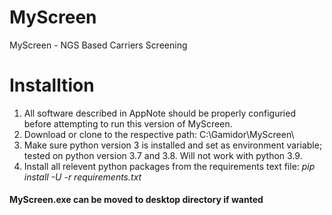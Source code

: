 # MyScreen
MyScreen - NGS Based Carriers Screening

# Installtion
1. All software described in AppNote should be properly configuried before attempting to run this version of MyScreen.
2. Download or clone to the respective path: C:\Gamidor\MyScreen\
3. Make sure python version 3 is installed and set as environment variable; tested on python version 3.7 and 3.8. Will not work with python 3.9.
4. Install all relevent python packages from the requirements text file:
*pip install -U -r requirements.txt*

#### MyScreen.exe can be moved to desktop directory if wanted

